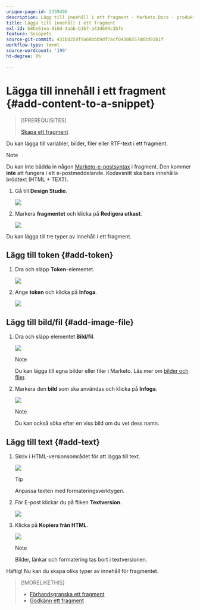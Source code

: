 ```yaml
---
unique-page-id: 2359496
description: Lägg till innehåll i ett fragment - Marketo Docs - produktdokumentation
title: Lägga till innehåll i ett fragment
exl-id: b8be61ea-016d-4aab-b1b7-a43d699c3bfe
feature: Snippets
source-git-commit: 431bd258f9a68bbb9df7acf043085578d3d91b1f
workflow-type: tm+mt
source-wordcount: '199'
ht-degree: 0%

---
```


# Lägga till innehåll i ett fragment {#add-content-to-a-snippet}

>[!PREREQUISITES]
>
>[Skapa ett fragment](/help/marketo/product-docs/personalization/segmentation-and-snippets/snippets/create-a-snippet.md)

Du kan lägga till variabler, bilder, filer eller RTF-text i ett fragment.

>[!NOTE]
>
>Du kan inte bädda in någon [Marketo-e-postsyntax](/help/marketo/product-docs/email-marketing/general/email-editor-2/email-template-syntax.md) i fragment. Den kommer **inte** att fungera i ett e-postmeddelande. Kodavsnitt ska bara innehålla brödtext (HTML + TEXT).

1. Gå till **Design Studio**.

   ![](assets/designstudio-2.png)

1. Markera **fragmentet** och klicka på **Redigera utkast**.

   ![](assets/image2014-9-16-9-3a34-3a58.png)

Du kan lägga till tre typer av innehåll i ett fragment.

## Lägg till token {#add-token}

1. Dra och släpp **Token**-elementet.

   ![](assets/image2014-9-16-9-3a35-3a8.png)

1. Ange **token** och klicka på **Infoga**.

   ![](assets/image2014-9-16-9-3a35-3a16.png)

## Lägg till bild/fil {#add-image-file}

1. Dra och släpp elementet **Bild/fil**.

   ![](assets/image2014-9-16-9-3a35-3a25.png)

   >[!NOTE]
   >
   >Du kan lägga till egna bilder eller filer i Marketo. Läs mer om [bilder och filer](/help/marketo/product-docs/demand-generation/images-and-files/add-images-and-files-to-marketo.md).

1. Markera den **bild** som ska användas och klicka på **Infoga**.

   ![](assets/image2014-9-16-9-3a35-3a33.png)

   >[!NOTE]
   >
   >Du kan också söka efter en viss bild om du vet dess namn.

## Lägg till text {#add-text}

1. Skriv i HTML-versionsområdet för att lägga till text.

   ![](assets/image2014-9-16-9-3a35-3a43.png)

   >[!TIP]
   >
   >Anpassa texten med formateringsverktygen.

1. För E-post klickar du på fliken **Textversion**.

   ![](assets/image2014-9-16-9-3a35-3a51.png)

1. Klicka på **Kopiera från HTML**.

   ![](assets/image2014-9-16-9-3a35-3a59.png)

   >[!NOTE]
   >
   >Bilder, länkar och formatering tas bort i textversionen.

Häftig! Nu kan du skapa olika typer av innehåll för fragmentet.

>[!MORELIKETHIS]
>
>* [Förhandsgranska ett fragment](/help/marketo/product-docs/personalization/segmentation-and-snippets/snippets/preview-a-snippet.md)
>* [Godkänn ett fragment](/help/marketo/product-docs/personalization/segmentation-and-snippets/snippets/approve-a-snippet.md)
